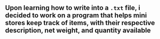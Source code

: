 ## Upon learning how to write into a `.txt` file, i decided to work on a program that helps mini stores keep track of items, with their respective description, net weight, and quantity available

